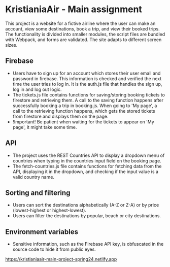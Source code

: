 # KristianiaAir - Main assignment

This project is a website for a fictive airline where the user can make an account, view some destinations, book a trip, and view their booked trips. The functionality is divided into smaller modules, the script files are bundled with Webpack, and forms are validated. The site adapts to different screen sizes.

## Firebase
* Users have to sign up for an account which stores their user email and password in firebase. This information is checked and verified the next time the user tries to log in. It is the auth.js file that handles the sign up, log in and log out logic.
* The tickets.js file contains functions for saving/storing booking tickets to firestore and retrieving them. A call to the saving function happens after successfully booking a trip in booking.js. When going to 'My page', a call to the retrieving function happens, which gets the stored tickets from firestore and displays them on the page. 
* !Important! Be patient when waiting for the tickets to appear on 'My page', it might take some time.

## API
* The project uses the REST Countries API to display a dropdown menu of countries when typing in the countries input field on the booking page. 
* The fetch-countries.js file contains functions for fetching data from the API, displaying it in the dropdown, and checking if the input value is a valid country name. 

## Sorting and filtering
* Users can sort the destinations alphabetically (A-Z or Z-A) or by price (lowest-highest or highest-lowest).
* Users can filter the destinations by popular, beach or city destinations.

## Environment variables
* Sensitive information, such as the Firebase API key, is obfuscated in the source code to hide it from public eyes.

https://kristianiaair-main-project-spring24.netlify.app 




